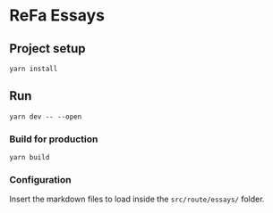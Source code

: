 # ReFa Essays

## Project setup
```
yarn install
```

## Run
```
yarn dev -- --open
```

### Build for production
```
yarn build
```

### Configuration
Insert the markdown files to load inside the `src/route/essays/` folder.

